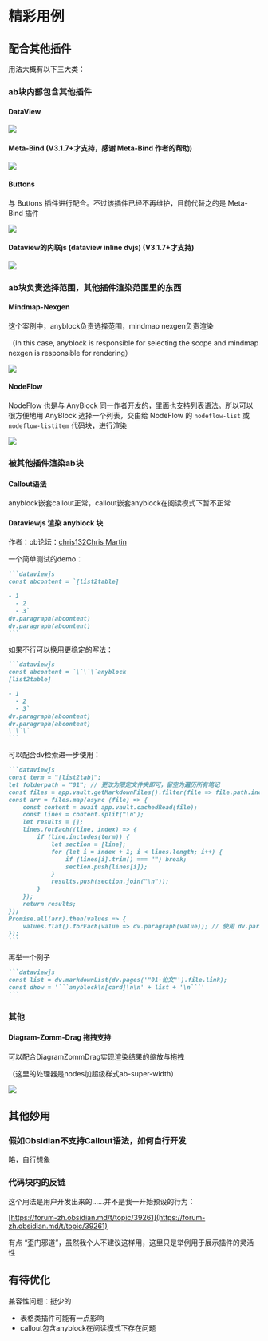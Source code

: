 # 精彩用例

## 配合其他插件

用法大概有以下三大类：

### ab块内部包含其他插件

#### DataView

![](assets/373963834-4a50d30a-9bbe-4345-9d11-18eeef4fc59e.png)

#### Meta-Bind (V3.1.7+才支持，感谢 Meta-Bind 作者的帮助)

![](assets/c6af2a73eee905f984c09a07ab57efc6.png)

#### Buttons

与 Buttons 插件进行配合。不过该插件已经不再维护，目前代替之的是 Meta-Bind 插件

![](assets/373899534-3294f4f0-d595-4d8c-be5b-38857be8507e.png)

#### Dataview的内联js (dataview inline dvjs) (V3.1.7+才支持)

![](assets/373980862-0b9f63ae-8a89-4b37-8142-5c9b70697576.png)

### ab块负责选择范围，其他插件渲染范围里的东西

#### Mindmap-Nexgen

这个案例中，anyblock负责选择范围，mindmap nexgen负责渲染  

（In this case, anyblock is responsible for selecting the scope and mindmap nexgen is responsible for rendering）

![](assets/373899845-c2be060e-0a52-4fa4-a55e-3c6e60354836.png)

#### NodeFlow

NodeFlow 也是与 AnyBlock 同一作者开发的，里面也支持列表语法。所以可以很方便地用 AnyBlock 选择一个列表，交由给 NodeFlow 的 `nodeflow-list` 或 `nodeflow-listitem` 代码块，进行渲染

![](assets/Pasted%20image%2020250112201743.png)

### 被其他插件渲染ab块

#### Callout语法

anyblock嵌套callout正常，callout嵌套anyblock在阅读模式下暂不正常

#### Dataviewjs 渲染 anyblock 块

作者：ob论坛：[chris132](https://forum-zh.obsidian.md/u/chris132)[Chris Martin](https://forum-zh.obsidian.md/u/chris132)

一个简单测试的demo：

````md
```dataviewjs
const abcontent = `[list2table]

- 1
  - 2
  - 3`
dv.paragraph(abcontent)
dv.paragraph(abcontent)
```
````

如果不行可以换用更稳定的写法：

````md
```dataviewjs
const abcontent = `\`\`\`anyblock
[list2table]

- 1
  - 2
  - 3`
dv.paragraph(abcontent)
dv.paragraph(abcontent)
\`\`\`
```
````

可以配合dv检索进一步使用：

````md
```dataviewjs
const term = "[list2tab]";
let folderpath = "01"; // 更改为限定文件夹即可，留空为遍历所有笔记
const files = app.vault.getMarkdownFiles().filter(file => file.path.includes(folderpath));
const arr = files.map(async (file) => {
    const content = await app.vault.cachedRead(file);
    const lines = content.split("\n");
    let results = [];
    lines.forEach((line, index) => {
        if (line.includes(term)) {
            let section = [line];
            for (let i = index + 1; i < lines.length; i++) {
                if (lines[i].trim() === "") break;
                section.push(lines[i]);
            }
            results.push(section.join("\n"));
        }
    });
    return results;
});
Promise.all(arr).then(values => {
    values.flat().forEach(value => dv.paragraph(value)); // 使用 dv.paragraph 输出原始文本
});
```
````

再举一个例子

````md
```dataviewjs
const list = dv.markdownList(dv.pages('"01-论文"').file.link);
const dhow = '```anyblock\n[card]\n\n' + list + '\n```'
```
````

### 其他

#### Diagram-Zomm-Drag 拖拽支持

可以配合DiagramZommDrag实现渲染结果的缩放与拖拽

（这里的处理器是nodes加超级样式ab-super-width）

![](assets/373982690-ee4a9555-662e-41ca-bfd1-bcdeecece732.png)

## 其他妙用

### 假如Obsidian不支持Callout语法，如何自行开发

略，自行想象

### 代码块内的反链

这个用法是用户开发出来的……并不是我一开始预设的行为：

[https://forum-zh.obsidian.md/t/topic/39261](https://forum-zh.obsidian.md/t/topic/39261)

有点 “歪门邪道”，虽然我个人不建议这样用，这里只是举例用于展示插件的灵活性

## 有待优化

兼容性问题：挺少的

- 表格类插件可能有一点影响
- callout包含anyblock在阅读模式下存在问题




